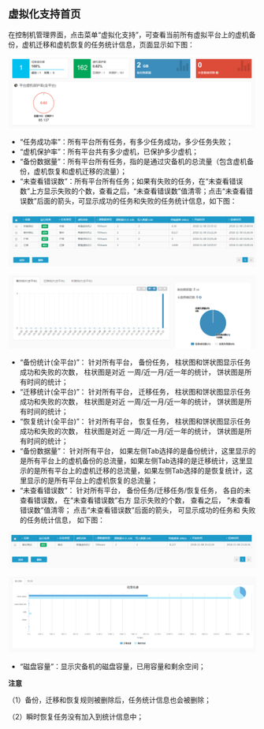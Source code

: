 ## 虚拟化支持首页

在控制机管理界面，点击菜单“虚拟化支持”，可查看当前所有虚拟平台上的虚机备份，虚机迁移和虚机恢复的任务统计信息，页面显示如下图：

![说明: 1](/assets/V6.11811201154.png)

* “任务成功率”：所有平台所有任务，有多少任务成功，多少任务失败；
* “虚机保护率”：所有平台共有多少虚机，已保护多少虚机；
* “备份数据量”：所有平台所有任务，指的是通过灾备机的总流量（包含虚机备份，虚机恢复和虚机迁移的流量）；
* “未查看错误数”：所有平台所有任务；如果有失败的任务，在“未查看错误数”上方显示失败的个数，查看之后，“未查看错误数”值清零；点击“未查看错误数”后面的箭头，可显示成功的任务和失败的任务统计信息，如下图：

![说明: 1](/assets/V6.11811081611.png)



![说明: 1](/assets/V6.11811201155.png)

* “备份统计(全平台)”： 针对所有平台， 备份任务， 柱状图和饼状图显示任务成功和失败的次数， 柱状图是对近
  一周/近一月/近一年的统计， 饼状图是所有时间的统计；
* “迁移统计(全平台)”： 针对所有平台， 迁移任务， 柱状图和饼状图显示任务成功和失败的次数， 柱状图是对近
  一周/近一月/近一年的统计， 饼状图是所有时间的统计；
* “恢复统计(全平台)”： 针对所有平台， 恢复任务， 柱状图和饼状图显示任务成功和失败的次数， 柱状图是对近
  一周/近一月/近一年的统计， 饼状图是所有时间的统计；
* “备份数据量”： 针对所有平台， 如果左侧Tab选择的是备份统计，这里显示的是所有平台上的虚机备份的总流量，如果左侧Tab选择的是迁移统计，这里显示的是所有平台上的虚机迁移的总流量，如果左侧Tab选择的是恢复统计，这里显示的是所有平台上的虚机恢复的总流量；
* “未查看错误数”： 针对所有平台， 备份任务/迁移任务/恢复任务， 各自的未查看错误数， 在“未查看错误数”右方
  显示失败的个数， 查看之后， “未查看错误数”值清零； 点击“未查看错误数”后面的箭头， 可显示成功的任务和
  失败的任务统计信息， 如下图：

![说明: 1](/assets/V6.11811081612.png)



![磁盘容量](/assets/V6.11811081433.png)

* “磁盘容量”：显示灾备机的磁盘容量，已用容量和剩余空间；

**注意** 

（1）备份，迁移和恢复规则被删除后，任务统计信息也会被删除；

（2）瞬时恢复任务没有加入到统计信息中；











